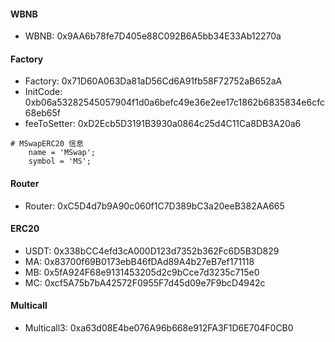 #### WBNB

- WBNB: 0x9AA6b78fe7D405e88C092B6A5bb34E33Ab12270a

#### Factory

- Factory: 0x71D60A063Da81aD56Cd6A91fb58F72752aB652aA
- InitCode: 0xb06a53282545057904f1d0a6befc49e36e2ee17c1862b6835834e6cfc68eb65f
- feeToSetter: 0xD2Ecb5D3191B3930a0864c25d4C11Ca8DB3A20a6

```shell
# MSwapERC20 信息
    name = 'MSwap';
    symbol = 'MS';
```

#### Router

- Router: 0xC5D4d7b9A90c060f1C7D389bC3a20eeB382AA665

#### ERC20

- USDT: 0x338bCC4efd3cA000D123d7352b362Fc6D5B3D829
- MA: 0x83700f69B0173ebB46fDAd89A4b27eB7ef171118
- MB: 0x5fA924F68e9131453205d2c9bCce7d3235c715e0
- MC: 0xcf5A75b7bA42572F0955F7d45d09e7F9bcD4942c

#### Multicall

- Multicall3: 0xa63d08E4be076A96b668e912FA3F1D6E704F0CB0